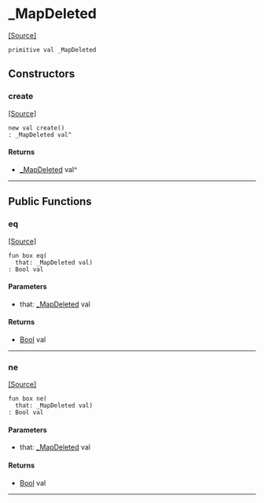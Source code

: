 # _MapDeleted
<span class="source-link">[[Source]](src/collections/map.md#L2)</span>
```pony
primitive val _MapDeleted
```

## Constructors

### create
<span class="source-link">[[Source]](src/collections/map.md#L2)</span>


```pony
new val create()
: _MapDeleted val^
```

#### Returns

* [_MapDeleted](collections-_MapDeleted.md) val^

---

## Public Functions

### eq
<span class="source-link">[[Source]](src/collections/map.md#L4)</span>


```pony
fun box eq(
  that: _MapDeleted val)
: Bool val
```
#### Parameters

*   that: [_MapDeleted](collections-_MapDeleted.md) val

#### Returns

* [Bool](builtin-Bool.md) val

---

### ne
<span class="source-link">[[Source]](src/collections/map.md#L4)</span>


```pony
fun box ne(
  that: _MapDeleted val)
: Bool val
```
#### Parameters

*   that: [_MapDeleted](collections-_MapDeleted.md) val

#### Returns

* [Bool](builtin-Bool.md) val

---

